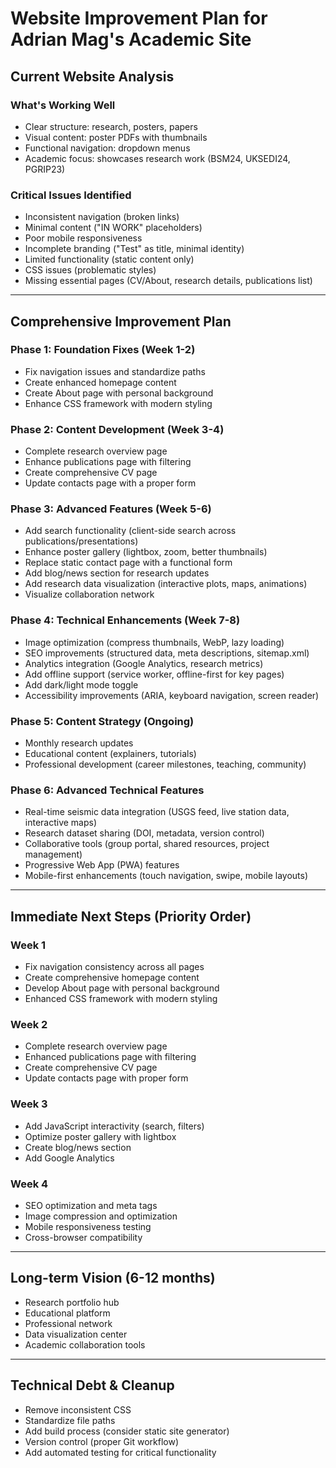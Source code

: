 # Website Improvement Plan for Adrian Mag's Academic Site

## Current Website Analysis

### What's Working Well
- Clear structure: research, posters, papers
- Visual content: poster PDFs with thumbnails
- Functional navigation: dropdown menus
- Academic focus: showcases research work (BSM24, UKSEDI24, PGRIP23)

### Critical Issues Identified
- Inconsistent navigation (broken links)
- Minimal content ("IN WORK" placeholders)
- Poor mobile responsiveness
- Incomplete branding ("Test" as title, minimal identity)
- Limited functionality (static content only)
- CSS issues (problematic styles)
- Missing essential pages (CV/About, research details, publications list)

---

## Comprehensive Improvement Plan

### Phase 1: Foundation Fixes (Week 1-2)
- Fix navigation issues and standardize paths
- Create enhanced homepage content
- Create About page with personal background
- Enhance CSS framework with modern styling

### Phase 2: Content Development (Week 3-4)
- Complete research overview page
- Enhance publications page with filtering
- Create comprehensive CV page
- Update contacts page with a proper form

### Phase 3: Advanced Features (Week 5-6)
- Add search functionality (client-side search across publications/presentations)
- Enhance poster gallery (lightbox, zoom, better thumbnails)
- Replace static contact page with a functional form
- Add blog/news section for research updates
- Add research data visualization (interactive plots, maps, animations)
- Visualize collaboration network

### Phase 4: Technical Enhancements (Week 7-8)
- Image optimization (compress thumbnails, WebP, lazy loading)
- SEO improvements (structured data, meta descriptions, sitemap.xml)
- Analytics integration (Google Analytics, research metrics)
- Add offline support (service worker, offline-first for key pages)
- Add dark/light mode toggle
- Accessibility improvements (ARIA, keyboard navigation, screen reader)

### Phase 5: Content Strategy (Ongoing)
- Monthly research updates
- Educational content (explainers, tutorials)
- Professional development (career milestones, teaching, community)

### Phase 6: Advanced Technical Features
- Real-time seismic data integration (USGS feed, live station data, interactive maps)
- Research dataset sharing (DOI, metadata, version control)
- Collaborative tools (group portal, shared resources, project management)
- Progressive Web App (PWA) features
- Mobile-first enhancements (touch navigation, swipe, mobile layouts)

---

## Immediate Next Steps (Priority Order)

### Week 1
- Fix navigation consistency across all pages
- Create comprehensive homepage content
- Develop About page with personal background
- Enhanced CSS framework with modern styling

### Week 2
- Complete research overview page
- Enhanced publications page with filtering
- Create comprehensive CV page
- Update contacts page with proper form

### Week 3
- Add JavaScript interactivity (search, filters)
- Optimize poster gallery with lightbox
- Create blog/news section
- Add Google Analytics

### Week 4
- SEO optimization and meta tags
- Image compression and optimization
- Mobile responsiveness testing
- Cross-browser compatibility

---

## Long-term Vision (6-12 months)
- Research portfolio hub
- Educational platform
- Professional network
- Data visualization center
- Academic collaboration tools

---

## Technical Debt & Cleanup
- Remove inconsistent CSS
- Standardize file paths
- Add build process (consider static site generator)
- Version control (proper Git workflow)
- Add automated testing for critical functionality

